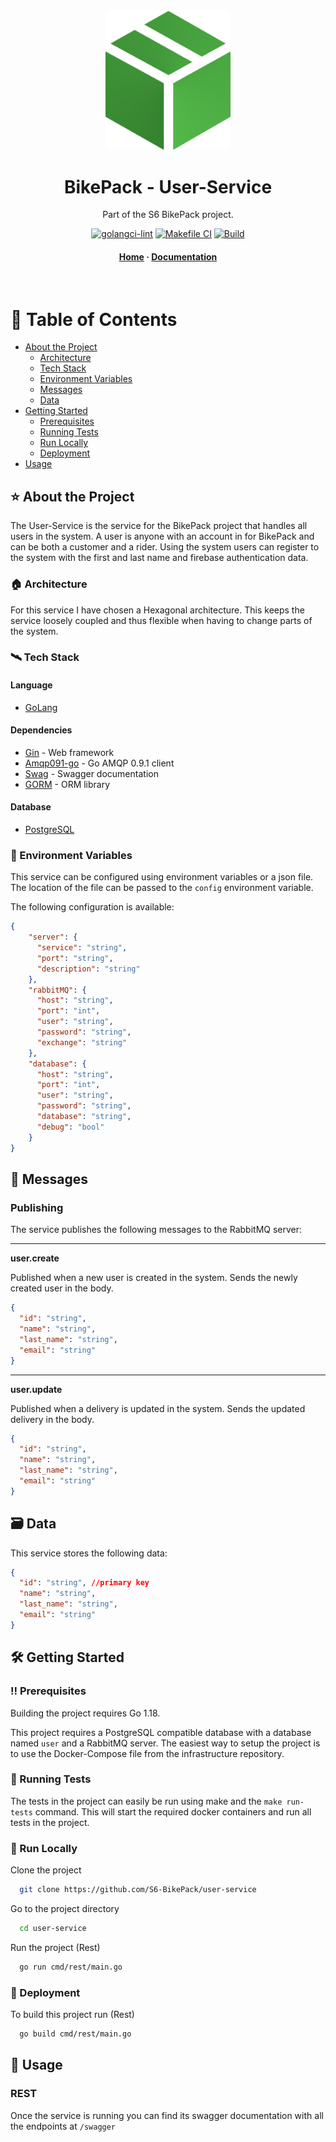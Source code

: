 <div align="center">
  <a href="https://github.com/S6-BikePack">
    <img src="assets/logo.png" alt="logo" width="200" height="auto" />
  </a>
  <h1>BikePack - User-Service</h1>

  <p>
    Part of the S6 BikePack project.
  </p>


<!-- Badges -->
[![golangci-lint](https://github.com/S6-BikePack/user-service/actions/workflows/golangci-lint.yml/badge.svg)](https://github.com/S6-BikePack/user-service/actions/workflows/golangci-lint.yml)
[![Makefile CI](https://github.com/S6-BikePack/user-service/actions/workflows/run-tests.yml/badge.svg)](https://github.com/S6-BikePack/user-service/actions/workflows/run-tests.yml)
[![Build](https://github.com/S6-BikePack/user-service/actions/workflows/build.yml/badge.svg)](https://github.com/S6-BikePack/user-service/actions/workflows/build.yml)

<h4>
    <a href="https://github.com/S6-BikePack">Home</a>
  <span> · </span>
    <a href="https://github.com/S6-BikePack/user-service#-about-the-project">Documentation</a>
  </h4>
</div>

<br />

<!-- Table of Contents -->
# 📓 Table of Contents

- [About the Project](#-about-the-project)
    * [Architecture](#-architecture)
    * [Tech Stack](#%EF%B8%8F-tech-stack)
    * [Environment Variables](#-environment-variables)
    * [Messages](#-messages)
    * [Data](#-data)
- [Getting Started](%EF%B8%8F-getting-started)
    * [Prerequisites](%EF%B8%8F-prerequisites)
    * [Running Tests](#-running-tests)
    * [Run Locally](#-run-locally)
    * [Deployment](#-deployment)
- [Usage](#-usage)



<!-- About the Project -->
## ⭐ About the Project

The User-Service is the service for the BikePack project that handles all users in the system. 
A user is anyone with an account in for BikePack and can be both a customer and a rider.
Using the system users can register to the system with the first and last name and firebase authentication data.

<!-- Architecture -->
### 🏠 Architecture
For this service I have chosen a Hexagonal architecture. This keeps the service loosely coupled and thus flexible when having to change parts of the system.

<!-- TechStack -->
### 🛰️ Tech Stack
#### Language
  <ul>
    <li><a href="https://go.dev/">GoLang</a></li>
</ul>

#### Dependencies
  <ul>
    <li><a href="https://github.com/gin-gonic/gin">Gin</a><span> - Web framework</span></li>
    <li><a href="https://github.com/gin-gonic/gin">Amqp091-go</a><span> - Go AMQP 0.9.1 client</span></li>
    <li><a href="https://github.com/swaggo/swag">Swag</a><span> - Swagger documentation</span></li>
    <li><a href="https://gorm.io/index.html">GORM</a><span> - ORM library</span></li>
  </ul>

#### Database
  <ul>
    <li><a href="https://www.postgresql.org/">PostgreSQL</a></li>
</ul>

<!-- Env Variables -->
### 🔑 Environment Variables

This service can be configured using environment variables or a json file. The location of the file can be passed to the `config` environment variable.

The following configuration is available:

```json
{
    "server": {
      "service": "string",
      "port": "string",
      "description": "string"
    },
    "rabbitMQ": {
      "host": "string",
      "port": "int",
      "user": "string",
      "password": "string",
      "exchange": "string"
    },
    "database": {
      "host": "string",
      "port": "int",
      "user": "string",
      "password": "string",
      "database": "string",
      "debug": "bool"
    }
}
```

<!-- Messages -->
## 📨 Messages

### Publishing
The service publishes the following messages to the RabbitMQ server:

---
**user.create**

Published when a new user is created in the system.
Sends the newly created user in the  body.

```json
{
  "id": "string",
  "name": "string",
  "last_name": "string",
  "email": "string"
}
```



---
**user.update**

Published when a delivery is updated in the system.
Sends the updated delivery in the  body.

```json
{
  "id": "string", 
  "name": "string",
  "last_name": "string",
  "email": "string"
}
```

<!-- Data -->

##  🗃️ Data

This service stores the following data:

```json
{
  "id": "string", //primary key
  "name": "string",
  "last_name": "string",
  "email": "string"
}
```

<!-- Getting Started -->
## 	🛠️ Getting Started

<!-- Prerequisites -->
### ‼️ Prerequisites

Building the project requires Go 1.18.

This project requires a PostgreSQL compatible database with a database named `user` and a RabbitMQ server.
The easiest way to setup the project is to use the Docker-Compose file from the infrastructure repository.

<!-- Running Tests -->
### 🧪 Running Tests

The tests in the project can easily be run using make and the `make run-tests` command. This will start the required docker containers and run all tests in the project.

<!-- Run Locally -->
### 🏃 Run Locally

Clone the project

```bash
  git clone https://github.com/S6-BikePack/user-service
```

Go to the project directory

```bash
  cd user-service
```

Run the project (Rest)

```bash
  go run cmd/rest/main.go
```


<!-- Deployment -->
### 🚀 Deployment

To build this project run (Rest)

```bash
  go build cmd/rest/main.go
```


<!-- Usage -->
## 👀 Usage

### REST
Once the service is running you can find its swagger documentation with all the endpoints at `/swagger`